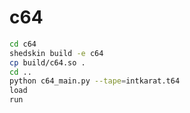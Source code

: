 # c64

```bash
cd c64
shedskin build -e c64
cp build/c64.so .
cd ..
python c64_main.py --tape=intkarat.t64
load
run
```
